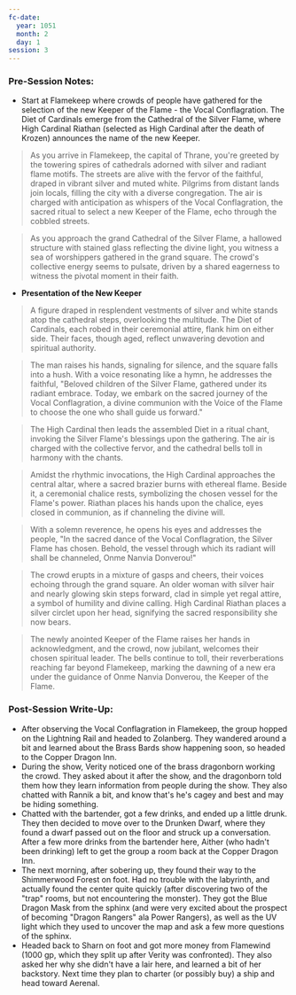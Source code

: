 ```yaml
---
fc-date:
  year: 1051
  month: 2
  day: 1
session: 3
---
```


### Pre-Session Notes:
* Start at Flamekeep where crowds of people have gathered for the selection of the new Keeper of the Flame - the Vocal Conflagration. The Diet of Cardinals emerge from the Cathedral of the Silver Flame, where High Cardinal Riathan (selected as High Cardinal after the death of Krozen) announces the name of the new Keeper.

>As you arrive in Flamekeep, the capital of Thrane, you're greeted by the towering spires of cathedrals adorned with silver and radiant flame motifs. The streets are alive with the fervor of the faithful, draped in vibrant silver and muted white. Pilgrims from distant lands join locals, filling the city with a diverse congregation. The air is charged with anticipation as whispers of the Vocal Conflagration, the sacred ritual to select a new Keeper of the Flame, echo through the cobbled streets.

>As you approach the grand Cathedral of the Silver Flame, a hallowed structure with stained glass reflecting the divine light, you witness a sea of worshippers gathered in the grand square. The crowd's collective energy seems to pulsate, driven by a shared eagerness to witness the pivotal moment in their faith.

* **Presentation of the New Keeper**

>A figure draped in resplendent vestments of silver and white stands atop the cathedral steps, overlooking the multitude. The Diet of Cardinals, each robed in their ceremonial attire, flank him on either side. Their faces, though aged, reflect unwavering devotion and spiritual authority.

>The man raises his hands, signaling for silence, and the square falls into a hush. With a voice resonating like a hymn, he addresses the faithful, "Beloved children of the Silver Flame, gathered under its radiant embrace. Today, we embark on the sacred journey of the Vocal Conflagration, a divine communion with the Voice of the Flame to choose the one who shall guide us forward."

>The High Cardinal then leads the assembled Diet in a ritual chant, invoking the Silver Flame's blessings upon the gathering. The air is charged with the collective fervor, and the cathedral bells toll in harmony with the chants.

>Amidst the rhythmic invocations, the High Cardinal approaches the central altar, where a sacred brazier burns with ethereal flame. Beside it, a ceremonial chalice rests, symbolizing the chosen vessel for the Flame's power. Riathan places his hands upon the chalice, eyes closed in communion, as if channeling the divine will.

>With a solemn reverence, he opens his eyes and addresses the people, "In the sacred dance of the Vocal Conflagration, the Silver Flame has chosen. Behold, the vessel through which its radiant will shall be channeled, Onme Nanvia Donverou!"

>The crowd erupts in a mixture of gasps and cheers, their voices echoing through the grand square. An older woman with silver hair and nearly glowing skin steps forward, clad in simple yet regal attire, a symbol of humility and divine calling. High Cardinal Riathan places a silver circlet upon her head, signifying the sacred responsibility she now bears.

>The newly anointed Keeper of the Flame raises her hands in acknowledgment, and the crowd, now jubilant, welcomes their chosen spiritual leader. The bells continue to toll, their reverberations reaching far beyond Flamekeep, marking the dawning of a new era under the guidance of Onme Nanvia Donverou, the Keeper of the Flame.

### Post-Session Write-Up:

* After observing the Vocal Conflagration in Flamekeep, the group hopped on the Lightning Rail and headed to Zolanberg. They wandered around a bit and learned about the Brass Bards show happening soon, so headed to the Copper Dragon Inn.
* During the show, Verity noticed one of the brass dragonborn working the crowd. They asked about it after the show, and the dragonborn told them how they learn information from people during the show. They also chatted with Rannik a bit, and know that's he's cagey and best and may be hiding something.
* Chatted with the bartender, got a few drinks, and ended up a little drunk. They then decided to move over to the Drunken Dwarf, where they found a dwarf passed out on the floor and struck up a conversation. After a few more drinks from the bartender here, Aither (who hadn't been drinking) left to get the group a room back at the Copper Dragon Inn.
* The next morning, after sobering up, they found their way to the Shimmerwood Forest on foot. Had no trouble with the labyrinth, and actually found the center quite quickly (after discovering two of the "trap" rooms, but not encountering the monster). They got the Blue Dragon Mask from the sphinx (and were very excited about the prospect of becoming "Dragon Rangers" ala Power Rangers), as well as the UV light which they used to uncover the map and ask a few more questions of the sphinx.
* Headed back to Sharn on foot and got more money from Flamewind (1000 gp, which they split up after Verity was confronted). They also asked her why she didn't have a lair here, and learned a bit of her backstory. Next time they plan to charter (or possibly buy) a ship and head toward Aerenal.
